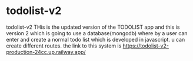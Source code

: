 # todolist-v2
todolist-v2
THis is the updated version of the TODOLIST app  and this is version 2 which is going to use a database(mongodb) where by a user can enter and create a 
normal todo list which is developed in javascript. u can create different routes.
the link to this system is https://todolist-v2-production-24cc.up.railway.app/

